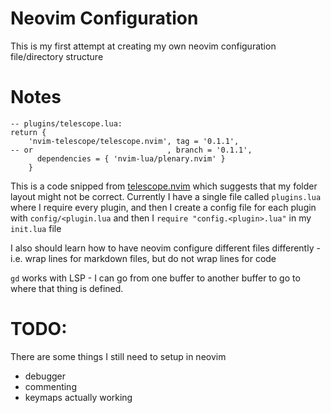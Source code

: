 # Neovim Configuration

This is my first attempt at creating my own neovim configuration file/directory structure

# Notes
```
-- plugins/telescope.lua:
return {
    'nvim-telescope/telescope.nvim', tag = '0.1.1',
-- or                              , branch = '0.1.1',
      dependencies = { 'nvim-lua/plenary.nvim' }
    }
```
This is a code snipped from [telescope.nvim](https://github.com/nvim-telescope/telescope.nvim) which suggests that my folder layout might not be correct. Currently I have a single file called `plugins.lua` where I require every plugin, and then I create a config file for each plugin with `config/<plugin.lua` and then I `require "config.<plugin>.lua"` in my `init.lua` file

I also should learn how to have neovim configure different files differently - i.e. wrap lines for markdown files, but do not wrap lines for code

`gd` works with LSP - I can go from one buffer to another buffer to go to where that thing is defined.

# TODO:

There are some things I still need to setup in neovim
- debugger
- commenting
- keymaps actually working
